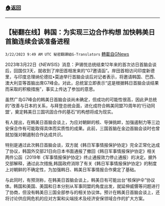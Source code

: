 ###  [:house:返回](README.md)
---


## 【秘翻在线】韩国：为实现三边合作构想 加快韩美日首脑连续会谈准备进程
`3/22/2023 9:49 AM UTC 秘密翻譯組G-Translators` [轉載自GNews](https://gnews.org/articles/1035701)

2023年3月22日《NEWSIS》消息：尹锡悦总统结束12年来的首次访日首脑会谈后，回国仅3天，就收到了岸田首相发来的“G7邀请函”。岸田首相访问印度新德里，与印度总理纳伦德拉•莫迪举行首脑会谈后对记者表示，将邀请韩国、巴西、澳大利亚等首脑出席G7峰会。对此，总统室立即表示“这是根据韩日首脑会谈结果而采取的积极措施”，事实上传达了参加的意思。

虽然广岛G7峰会的韩美日首脑会谈尚未确定，但成功的可能性很高，因此尹总统的“改善与日本的关系，与拜登总统会面，进化成符合韩美同盟70周年的‘行动同盟’，奠定韩美日三国巩固合作的基石”的构想将成为现实。

有人提出，在韩美日首脑会谈上，为应对朝鲜的核、导弹挑衅，加强遏制力等三边安保合作有可能取得具体而实质性的成果。此前，三国首脑在金边首脑会谈时也曾就加强对朝遏制合作达成共识。

特别是通过此次韩日首脑会谈，双方就《韩日军事情报保护协定》完全正常化达成了协议，韩国外交部21日向日本书面通报了撤回《韩日军事情报保护协定》相关两件公函（2019年《军事情报保护协定》终止通报效力停止通报）的决定。据外交部解释，通过此次措施,韩国政府消除了有关《韩日军事情报保护协定》的制度上对朝鲜的不确定性，为加强韩日、韩美日军事情报合作奠定了基础。

与此同时，有预测称，在韩美日首脑会谈上，韩美日有可能出台“核保护伞”协议体。韩国和美国、美国和日本分别从军事同盟的角度出发，就延伸威慑等问题进行了协商，但没有韩美日三国全部参与的相关协议体。预计在韩美日首脑会谈上，还将讨论供应网危机的应对方案和尖端技术及经济安保领域合作的扩大方案。
